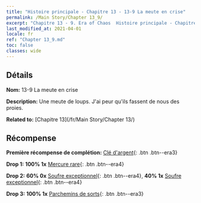 ```yaml
---
title: "Histoire principale - Chapitre 13 - 13-9 La meute en crise"
permalink: /Main Story/Chapter 13_9/
excerpt: "Chapitre 13 - 9. Era of Chaos  Histoire principale - Chapitre 13_9. 13-9 La meute en crise"
last_modified_at: 2021-04-01
locale: fr
ref: "Chapter 13_9.md"
toc: false
classes: wide
---
```


## Détails

 **Nom:** 13-9 La meute en crise

 **Description:** Une meute de loups. J'ai peur qu'ils fassent de nous des proies.

 **Related to:** [Chapitre 13](/fr/Main Story/Chapter 13/)

## Récompense

 **Première récompense de complétion:** [Clé d'argent](/fr/Items/con_693/){: .btn .btn--era3}

 **Drop 1:** **100% 1x** [Mercure rare](/fr/Items/mat_42/){: .btn .btn--era4}

 **Drop 2:** **60% 0x** [Soufre exceptionnel](/fr/Items/mat_36/){: .btn .btn--era4}, **40% 1x** [Soufre exceptionnel](/fr/Items/mat_36/){: .btn .btn--era4}

 **Drop 3:** **100% 1x** [Parchemins de sorts](/fr/Items/con_694/){: .btn .btn--era3}


